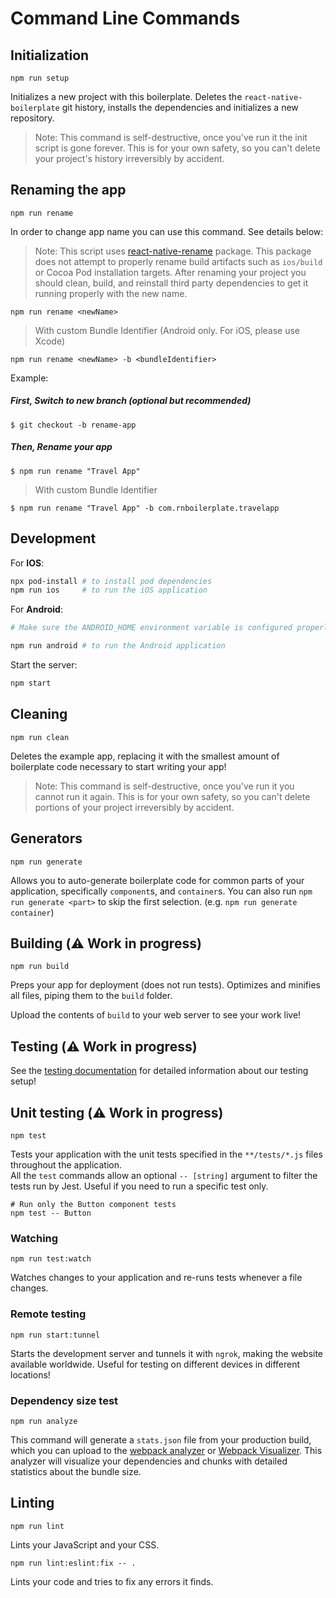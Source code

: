 # Command Line Commands

## Initialization

```Shell
npm run setup
```

Initializes a new project with this boilerplate. Deletes the `react-native-boilerplate`
git history, installs the dependencies and initializes a new repository.

> Note: This command is self-destructive, once you've run it the init script is
> gone forever. This is for your own safety, so you can't delete your project's
> history irreversibly by accident.

## Renaming the app

```command
npm run rename
```
In order to change app name you can use this command. See details below:

> Note: This script uses [react-native-rename](https://github.com/junedomingo/react-native-rename) package. This package does not attempt to properly rename build artifacts such as `ios/build` or Cocoa Pod installation targets. After renaming your project you should clean, build, and reinstall third party dependencies to get it running properly with the new name.

```command
npm run rename <newName>
```

> With custom Bundle Identifier (Android only. For iOS, please use Xcode)
```
npm run rename <newName> -b <bundleIdentifier>
```

Example:

##### First, Switch to new branch (optional but recommended)
```
$ git checkout -b rename-app
```
##### Then, Rename your app
```
$ npm run rename "Travel App"
```
> With custom Bundle Identifier
```
$ npm run rename "Travel App" -b com.rnboilerplate.travelapp
```

## Development

For <b>IOS</b>:
```sh
npx pod-install # to install pod dependencies
npm run ios     # to run the iOS application
```   

For <b>Android</b>:
```sh
# Make sure the ANDROID_HOME environment variable is configured properly

npm run android # to run the Android application
```

Start the server:
```sh
npm start
```

## Cleaning

```Shell
npm run clean
```

Deletes the example app, replacing it with the smallest amount of boilerplate
code necessary to start writing your app!

> Note: This command is self-destructive, once you've run it you cannot run it
> again. This is for your own safety, so you can't delete portions of your project
> irreversibly by accident.

## Generators

```Shell
npm run generate
```

Allows you to auto-generate boilerplate code for common parts of your
application, specifically `component`s, and `container`s. You can
also run `npm run generate <part>` to skip the first selection. (e.g. `npm run generate container`)

## Building (:warning: Work in progress)

```Shell
npm run build
```

Preps your app for deployment (does not run tests). Optimizes and minifies all files, piping them to the `build` folder.

Upload the contents of `build` to your web server to
see your work live!

## Testing (:warning: Work in progress)

See the [testing documentation](../testing/README.md) for detailed information
about our testing setup!

## Unit testing (:warning: Work in progress)

```Shell
npm test
```

Tests your application with the unit tests specified in the `**/tests/*.js` files
throughout the application.  
All the `test` commands allow an optional `-- [string]` argument to filter
the tests run by Jest. Useful if you need to run a specific test only.

```Shell
# Run only the Button component tests
npm test -- Button
```

### Watching

```Shell
npm run test:watch
```

Watches changes to your application and re-runs tests whenever a file changes.

### Remote testing

```Shell
npm run start:tunnel
```

Starts the development server and tunnels it with `ngrok`, making the website
available worldwide. Useful for testing on different devices in different locations!

### Dependency size test

```Shell
npm run analyze
```

This command will generate a `stats.json` file from your production build, which
you can upload to the [webpack analyzer](https://webpack.github.io/analyse/) or [Webpack Visualizer](https://chrisbateman.github.io/webpack-visualizer/). This
analyzer will visualize your dependencies and chunks with detailed statistics
about the bundle size.

## Linting

```Shell
npm run lint
```

Lints your JavaScript and your CSS.

```Shell
npm run lint:eslint:fix -- .
```

Lints your code and tries to fix any errors it finds.
